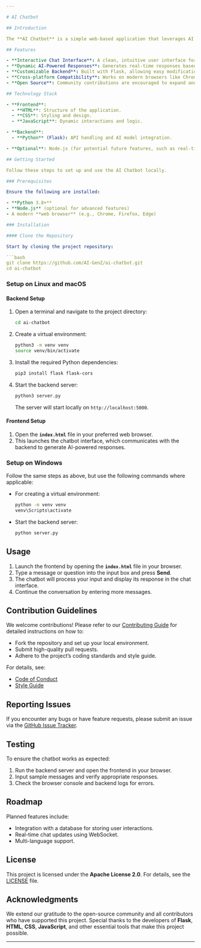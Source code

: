 ```yaml
---

# AI Chatbot

## Introduction

The **AI Chatbot** is a simple web-based application that leverages AI to interact with users. This chatbot processes natural language input and generates meaningful responses, offering an engaging user experience. The project integrates **front-end** and **back-end** technologies, combining **HTML, CSS, JavaScript** for the user interface and **Python with Flask** for backend services.

## Features

- **Interactive Chat Interface**: A clean, intuitive user interface for seamless communication with the chatbot.
- **Dynamic AI-Powered Responses**: Generates real-time responses based on user input.
- **Customizable Backend**: Built with Flask, allowing easy modification of the AI model or response logic.
- **Cross-platform Compatibility**: Works on modern browsers like Chrome, Firefox, and Edge.
- **Open Source**: Community contributions are encouraged to expand and improve the project.

## Technology Stack

- **Frontend**:
  - **HTML**: Structure of the application.
  - **CSS**: Styling and design.
  - **JavaScript**: Dynamic interactions and logic.

- **Backend**:
  - **Python** (Flask): API handling and AI model integration.

- **Optional**: Node.js (for potential future features, such as real-time updates or external integrations).

## Getting Started

Follow these steps to set up and use the AI Chatbot locally.

### Prerequisites

Ensure the following are installed:

- **Python 3.8+**
- **Node.js** (optional for advanced features)
- A modern **web browser** (e.g., Chrome, Firefox, Edge)

### Installation

#### Clone the Repository

Start by cloning the project repository:

```bash
git clone https://github.com/AI-GenZ/ai-chatbot.git
cd ai-chatbot
```

### Setup on Linux and macOS

#### Backend Setup

1. Open a terminal and navigate to the project directory:

   ```bash
   cd ai-chatbot
   ```

2. Create a virtual environment:

   ```bash
   python3 -m venv venv
   source venv/bin/activate
   ```

3. Install the required Python dependencies:

   ```bash
   pip3 install flask flask-cors
   ```

4. Start the backend server:

   ```bash
   python3 server.py
   ```

   The server will start locally on `http://localhost:5000`.

#### Frontend Setup

1. Open the **`index.html`** file in your preferred web browser.
2. This launches the chatbot interface, which communicates with the backend to generate AI-powered responses.

### Setup on Windows

Follow the same steps as above, but use the following commands where applicable:

- For creating a virtual environment:

  ```bash
  python -m venv venv
  venv\Scripts\activate
  ```

- Start the backend server:

  ```bash
  python server.py
  ```

## Usage

1. Launch the frontend by opening the **`index.html`** file in your browser.
2. Type a message or question into the input box and press **Send**.
3. The chatbot will process your input and display its response in the chat interface.
4. Continue the conversation by entering more messages.

## Contribution Guidelines

We welcome contributions! Please refer to our [Contributing Guide](https://github.com/AI-GenZ/ai-chatbot/blob/main/CONTRIBUTING.md) for detailed instructions on how to:

- Fork the repository and set up your local environment.
- Submit high-quality pull requests.
- Adhere to the project’s coding standards and style guide.

For details, see:
- [Code of Conduct](https://github.com/MAT1018/ai-chatbot/blob/main/Code%20of%20Conduct.md)
- [Style Guide](https://github.com/MAT1018/ai-chatbot/blob/main/styleguide.md)

## Reporting Issues

If you encounter any bugs or have feature requests, please submit an issue via the [GitHub Issue Tracker](https://github.com/AI-GenZ/ai-chatbot/issues).

## Testing

To ensure the chatbot works as expected:

1. Run the backend server and open the frontend in your browser.
2. Input sample messages and verify appropriate responses.
3. Check the browser console and backend logs for errors.

## Roadmap

Planned features include:

- Integration with a database for storing user interactions.
- Real-time chat updates using WebSocket.
- Multi-language support.

## License

This project is licensed under the **Apache License 2.0**. For details, see the [LICENSE](https://github.com/AI-GenZ/ai-chatbot/blob/main/LICENSE) file.

## Acknowledgments

We extend our gratitude to the open-source community and all contributors who have supported this project. Special thanks to the developers of **Flask**, **HTML**, **CSS**, **JavaScript**, and other essential tools that make this project possible.

---
```


